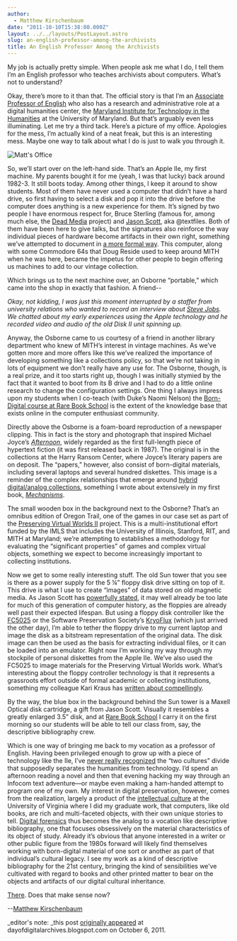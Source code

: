 ```yaml
---
author:
  - Matthew Kirschenbaum
date: "2011-10-10T15:38:00.000Z"
layout: ../../layouts/PostLayout.astro
slug: an-english-professor-among-the-archivists
title: An English Professor Among the Archivists
---
```


My job is actually pretty simple. When people ask me what I do, I tell them I’m an English professor who teaches archivists about computers. What’s not to understand?

Okay, there’s more to it than that. The official story is that I’m an [Associate Professor of English](http://www.english.umd.edu/users/mgk) who also has a research and administrative role at a digital humanities center, the [Maryland Institute for Technology in the Humanities](http://mith.umd.edu/) at the University of Maryland. But that’s arguably even less illuminating. Let me try a third tack. Here’s a picture of my office. Apologies for the mess, I’m actually kind of a neat freak, but this is an interesting mess. Maybe one way to talk about what I do is just to walk you through it.

![Matt's Office](/assets/images/2014-02-blog_mattoffice.jpg)

So, we’ll start over on the left-hand side. That’s an Apple IIe, my first machine. My parents bought it for me (yeah, I was that lucky) back around 1982-3. It still boots today. Among other things, I keep it around to show students. Most of them have never used a computer that didn’t have a hard drive, so first having to select a disk and pop it into the drive before the computer does anything is a new experience for them. It’s signed by two people I have enormous respect for, Bruce Sterling (famous for, among much else, the [Dead Media](http://www.deadmedia.org/) project) and [Jason Scott](http://ascii.textfiles.com/), aka @textfiles. Both of them have been here to give talks, but the signatures also reinforce the way individual pieces of hardware become artifacts in their own right, something we’ve attempted to document in [a more formal way](http://mith.umd.edu/research/miths-vintage-computers/ "MITH’s Vintage Computers"). This computer, along with some Commodore 64s that Doug Reside used to keep around MITH when he was here, became the impetus for other people to begin offering us machines to add to our vintage collection.

Which brings us to the next machine over, an Osborne “portable,” which came into the shop in exactly that fashion. A friend--

_Okay, not kidding, I was just this moment interrupted by a staffer from university relations who wanted to record an interview about [Steve Jobs](http://www.apple.com/). We chatted about my early experiences using the Apple technology and he recorded video and audio of the old Disk II unit spinning up._

Anyway, the Osborne came to us courtesy of a friend in another library department who knew of MITH’s interest in vintage machines. As we’ve gotten more and more offers like this we’ve realized the importance of developing something like a collections policy, so that we’re not taking in lots of equipment we don’t really have any use for. The Osborne, though, is a real prize, and it too starts right up, though I was initially stymied by the fact that it wanted to boot from its B drive and I had to do a little online research to change the configuration settings. One thing I always impress upon my students when I co-teach (with Duke’s Naomi Nelson) the [Born-Digital course at Rare Book School](http://www.rarebookschool.org/courses/libraries/l95/) is the extent of the knowledge base that exists online in the computer enthusiast community.

Directly above the Osborne is a foam-board reproduction of a newspaper clipping. This in fact is the story and photograph that inspired Michael Joyce’s _[Afternoon](http://www.eastgate.com/catalog/Afternoon.html)_, widely regarded as the first full-length piece of hypertext fiction (it was first released back in 1987). The original is in the collections at the Harry Ransom Center, where Joyce’s literary papers are on deposit. The “papers,” however, also consist of born-digital materials, including several laptops and several hundred diskettes. This image is a reminder of the complex relationships that emerge around [hybrid digital/analog collections](http://www.neh.gov/ODH/Default.aspx?tabid=111&id=37), something I wrote about extensively in my first book, _[Mechanisms](http://mechanisms-book.blogspot.com/)_.

The small wooden box in the background next to the Osborne? That’s an omnibus edition of Oregon Trail, one of the games in our case set as part of the [Preserving Virtual Worlds II](http://www.lis.illinois.edu/articles/2010/09/preserving-virtual-worlds-ii-awarded-more-750000-imls) project. This is a multi-institutional effort funded by the IMLS that includes the University of Illinois, Stanford, RIT, and MITH at Maryland; we’re attempting to establishes a methodology for evaluating the “significant properties” of games and complex virtual objects, something we expect to become increasingly important to collecting institutions.

Now we get to some really interesting stuff. The old Sun tower that you see is there as a power supply for the 5 ¼” floppy disk drive sitting on top of it. This drive is what I use to create “images” of data stored on old magnetic media. As Jason Scott has [powerfully stated](http://ascii.textfiles.com/archives/3191), it may well already be too late for much of this generation of computer history, as the floppies are already well past their expected lifespan. But using a floppy disk controller like the [FC5025](http://www.deviceside.com/fc5025.html) or the Software Preservation Society’s [KryoFlux](http://www.kryoflux.com/) (which just arrived the other day), I’m able to tether the floppy drive to my current laptop and image the disk as a bitstream representation of the original data. The disk image can then be used as the basis for extracting individual files, or it can be loaded into an emulator. Right now I’m working my way through my stockpile of personal diskettes from the Apple IIe. We’ve also used the FC5025 to image materials for the Preserving Virtual Worlds work. What’s interesting about the floppy controller technology is that it represents a grassroots effort outside of formal academic or collecting institutions, something my colleague Kari Kraus has [written about compellingly](http://www.nytimes.com/2011/08/07/opinion/sunday/when-data-disappears.html).

By the way, the blue box in the background behind the Sun tower is a Maxell Optical disk cartridge, a gift from Jason Scott. Visually it resembles a greatly enlarged 3.5” disk, and at [Rare Book School](http://www.rarebookschool.org/courses/libraries/l95/) I carry it on the first morning so our students will be able to tell our class from, say, the descriptive bibliography crew.

Which is one way of bringing me back to my vocation as a professor of English. Having been privileged enough to grow up with a piece of technology like the IIe, I’ve [never really recognized](http://chronicle.com/article/Hello-Worlds/5476) the “two cultures” divide that supposedly separates the humanities from technology. I’d spend an afternoon reading a novel and then that evening hacking my way through an Infocom text adventure—or maybe even making a ham-handed attempt to program one of my own. My interest in digital preservation, however, comes from the realization, largely a product of the [intellectual culture](http://www.iath.virginia.edu/) at the University of Virginia where I did my graduate work, that computers, like old books, are rich and multi-faceted objects, with their own unique stories to tell. [Digital forensics](http://bitcurator.net/) thus becomes the analog to a vocation like descriptive bibliography, one that focuses obsessively on the material characteristics of its object of study. Already it’s obvious that anyone interested in a writer or other public figure from the 1980s forward will likely find themselves working with born-digital material of one sort or another as part of that individual’s cultural legacy. I see my work as a kind of descriptive bibliography for the 21st century, bringing the kind of sensibilities we’ve cultivated with regard to books and other printed matter to bear on the objects and artifacts of our digital cultural inheritance.

[There](http://vimeo.com/28006483). Does that make sense now?

\--[Matthew Kirschenbaum](http://mkirschenbaum.wordpress.com/)

\_editor's note: \_this post [originally appeared](http://dayofdigitalarchives.blogspot.com/2011/10/english-professor-among-archivists.html) at dayofdigitalarchives.blogspot.com on October 6, 2011.
